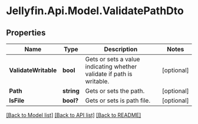 
# Jellyfin.Api.Model.ValidatePathDto

## Properties

Name | Type | Description | Notes
------------ | ------------- | ------------- | -------------
**ValidateWritable** | **bool** | Gets or sets a value indicating whether validate if path is writable. | [optional] 
**Path** | **string** | Gets or sets the path. | [optional] 
**IsFile** | **bool?** | Gets or sets is path file. | [optional] 

[[Back to Model list]](../README.md#documentation-for-models)
[[Back to API list]](../README.md#documentation-for-api-endpoints)
[[Back to README]](../README.md)

